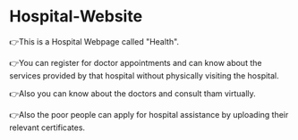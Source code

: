 # Hospital-Website
👉This is a Hospital Webpage called "Health".

👉You can register for doctor appointments and can know about the services provided by that hospital without physically visiting the hospital.

👉Also you can know about the doctors and consult tham virtually.

👉Also the poor people can apply for hospital assistance by uploading their relevant certificates.
